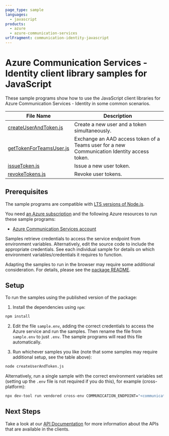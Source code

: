```yaml
---
page_type: sample
languages:
  - javascript
products:
  - azure
  - azure-communication-services
urlFragment: communication-identity-javascript
---
```


# Azure Communication Services - Identity client library samples for JavaScript

These sample programs show how to use the JavaScript client libraries for Azure Communication Services - Identity in some common scenarios.

| **File Name**                                   | **Description**                                                                             |
| ----------------------------------------------- | ------------------------------------------------------------------------------------------- |
| [createUserAndToken.js][createuserandtoken]     | Create a new user and a token simultaneously.                                               |
| [getTokenForTeamsUser.js][gettokenforteamsuser] | Exchange an AAD access token of a Teams user for a new Communication Identity access token. |
| [issueToken.js][issuetoken]                     | Issue a new user token.                                                                     |
| [revokeTokens.js][revoketokens]                 | Revoke user tokens.                                                                         |

## Prerequisites

The sample programs are compatible with [LTS versions of Node.js](https://github.com/nodejs/release#release-schedule).

You need [an Azure subscription][freesub] and the following Azure resources to run these sample programs:

- [Azure Communication Services account][createinstance_azurecommunicationservicesaccount]

Samples retrieve credentials to access the service endpoint from environment variables. Alternatively, edit the source code to include the appropriate credentials. See each individual sample for details on which environment variables/credentials it requires to function.

Adapting the samples to run in the browser may require some additional consideration. For details, please see the [package README][package].

## Setup

To run the samples using the published version of the package:

1. Install the dependencies using `npm`:

```bash
npm install
```

2. Edit the file `sample.env`, adding the correct credentials to access the Azure service and run the samples. Then rename the file from `sample.env` to just `.env`. The sample programs will read this file automatically.

3. Run whichever samples you like (note that some samples may require additional setup, see the table above):

```bash
node createUserAndToken.js
```

Alternatively, run a single sample with the correct environment variables set (setting up the `.env` file is not required if you do this), for example (cross-platform):

```bash
npx dev-tool run vendored cross-env COMMUNICATION_ENDPOINT="<communication endpoint>" node createUserAndToken.js
```

## Next Steps

Take a look at our [API Documentation][apiref] for more information about the APIs that are available in the clients.

[createuserandtoken]: https://github.com/Azure/azure-sdk-for-js/blob/main/sdk/communication/communication-identity/samples/v1/javascript/createUserAndToken.js
[gettokenforteamsuser]: https://github.com/Azure/azure-sdk-for-js/blob/main/sdk/communication/communication-identity/samples/v1/javascript/getTokenForTeamsUser.js
[issuetoken]: https://github.com/Azure/azure-sdk-for-js/blob/main/sdk/communication/communication-identity/samples/v1/javascript/issueToken.js
[revoketokens]: https://github.com/Azure/azure-sdk-for-js/blob/main/sdk/communication/communication-identity/samples/v1/javascript/revokeTokens.js
[apiref]: https://learn.microsoft.com/javascript/api/@azure/communication-identity
[freesub]: https://azure.microsoft.com/free/
[createinstance_azurecommunicationservicesaccount]: https://learn.microsoft.com/azure/communication-services/quickstarts/create-communication-resource
[package]: https://github.com/Azure/azure-sdk-for-js/tree/main/sdk/communication/communication-identity/README.md
